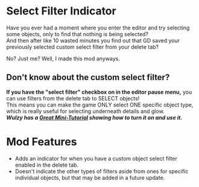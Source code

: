 # Select Filter Indicator
Have you ever had a moment where you enter the editor and try selecting some objects, only to find that nothing is being selected?  
And then after like 10 wasted minutes you find out that GD saved your previously selected custom select filter from your delete tab?  
  
No? Just me? Well, I made this mod anyways.

## Don't know about the custom select filter?
**If you have the "select filter" checkbox on in the editor pause menu,** you can use filters from the delete tab to SELECT objects!  
This means you can make the game ONLY select ONE specific object type, which is really useful for selecting underneath details and glow.  
***Wulzy has a [Great Mini-Tutorial](https://youtu.be/aGrNcYJF5LU?si=OrBmIFIyf-6gYwfL) showing how to turn it on and use it.***

# Mod Features
- Adds an indicator for when you have a custom object select filter enabled in the delete tab.
- Doesn't indicate the other types of filters aside from ones for specific individual objects, but that may be added in a future update.

